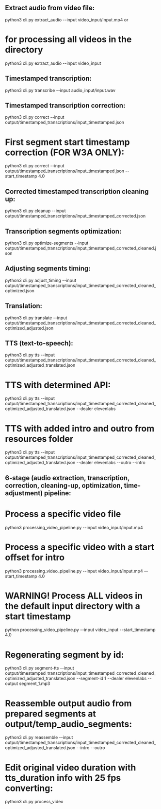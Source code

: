 ## Extract audio from video file:
python3 cli.py extract_audio --input video_input/input.mp4
or
# for processing all videos in the directory
python3 cli.py extract_audio --input video_input

## Timestamped transcription:
python3 cli.py transcribe --input audio_input/input.wav

## Timestamped transcription correction:
python3 cli.py correct --input output/timestamped_transcriptions/input_timestamped.json

# First segment start timestamp correction (FOR W3A ONLY):
python3 cli.py correct --input output/timestamped_transcriptions/input_timestamped.json --start_timestamp 4.0

## Corrected timestamped transcription cleaning up:
python3 cli.py cleanup --input output/timestamped_transcriptions/input_timestamped_corrected.json

## Transcription segments optimization:
python3 cli.py optimize-segments --input output/timestamped_transcriptions/input_timestamped_corrected_cleaned.json

## Adjusting segments timing:
python3 cli.py adjust_timing --input output/timestamped_transcriptions/input_timestamped_corrected_cleaned_optimized.json

## Translation:
python3 cli.py translate --input output/timestamped_transcriptions/input_timestamped_corrected_cleaned_optimized_adjusted.json 

## TTS (text-to-speech):
python3 cli.py tts --input output/timestamped_transcriptions/input_timestamped_corrected_cleaned_optimized_adjusted_translated.json

# TTS with determined API:
python3 cli.py tts --input output/timestamped_transcriptions/input_timestamped_corrected_cleaned_optimized_adjusted_translated.json --dealer elevenlabs

# TTS with added intro and outro from resources folder
python3 cli.py tts --input output/timestamped_transcriptions/input_timestamped_corrected_cleaned_optimized_adjusted_translated.json --dealer elevenlabs --outro --intro


## 6-stage (audio extraction, transcription, correction, cleaning-up, optimization, time-adjustment) pipeline:
# Process a specific video file
python3 processing_video_pipeline.py --input video_input/input.mp4

# Process a specific video with a start offset for intro
python3 processing_video_pipeline.py --input video_input/input.mp4 --start_timestamp 4.0

# WARNING! Process ALL videos in the default input directory with a start timestamp
python processing_video_pipeline.py --input video_input --start_timestamp 4.0


# Regenerating segment by id:
python3 cli.py segment-tts --input output/timestamped_transcriptions/input_timestamped_corrected_cleaned_optimized_adjusted_translated.json --segment-id 1 --dealer elevenlabs --output segment_1.mp3

# Reassemble output audio from prepared segments at output/temp_audio_segments:
python3 cli.py reassemble --input output/timestamped_transcriptions/input_timestamped_corrected_cleaned_optimized_adjusted_translated.json --intro --outro

# Edit original video duration with tts_duration info with 25 fps converting:
python3 cli.py process_video
